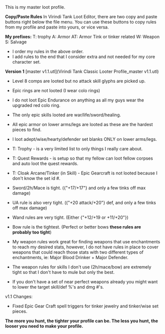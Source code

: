 This is my master loot profile.

**Copy/Paste Rules**
In Virindi Tank Loot Editor, there are two copy and paste buttons right below the file menu.
You can use these buttons to copy rules from my profile and paste into yours, or vice versa.

**My prefixes:**
T: trophy
A: Armor
AT: Armor Tink or tinker related
W: Weapon
S: Salvage

* I order my rules in the above order.
* I add rules to the end that I consider extra and not needed for my core character set.

**Version 1** 
[master v1.1.utl](Virindi Tank Classic Looter Profile_master v1.1.utl)
* Level 8 comps are looted but no attack skill glyphs are picked up.
* Epic rings are not looted (I wear colo rings)
* I do not loot Epic Endurance on anything as all my guys wear the upgraded red colo ring.
* The only epic skills looted are war/life/sword/healing.
* All epic armor on lower arms/legs are looted as these are the hardest pieces to find.
* I loot adept/wise/hearty/defender set blanks ONLY on lower arms/legs.

* T: Trophy - is a very limited list to only things I really care about.
* T: Quest Rewards - is setup so that my fellow can loot fellow corpses and auto loot the quest rewards.
* T: Cloak Arcane/Tinker (in Skill) - Epic Gearcraft is not looted because I don't know the set id #.

* Sword/2h/Mace is tight. ({"+17/+17"} and only a few tinks off max damage)
* UA rule is also very tight. ({"+20 attack/+20"} def, and only a few tinks off max damage)
* Wand rules are very tight. (Either {"+12/+19 or +11/+20"})
* Bow rule is the tightest. (Perfect or better bows ****these rules are probably too tight****)
* My weapon rules work great for finding weapons that use enchantments to reach my desired stats, however, I do not have rules in place to cover weapons that could reach those stats with two different types of enchantments, ie: Major Blood Drinker + Major Defender.
* The weapon rules for skills I don't use (2h/mace/bow) are extremely tight so that I don't have to mule but only the best.
* If you don't have a set of near perfect weapons already you might want to lower the target skill/def %'s and dmg #'s.

v1.1 Changes:
* Fixed Epic Gear Craft spell triggers for tinker jewelry and tinker/wise set pieces.

**The more you hunt, the tighter your profile can be. The less you hunt, the looser you need to make your profile.**